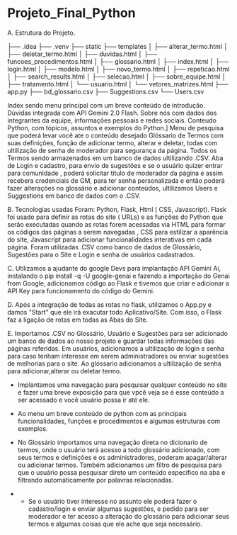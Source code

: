 # Projeto_Final_Python

A. Estrutura do Projeto.

├── .idea
├── .venv
├── static
├── templates
│   ├── alterar_termo.html
│   ├── deletar_termo.html
│   ├── duvidas.html
│   ├── funcoes_procedimentos.html
│   ├── glossario.html
│   ├── index.html
│   ├── login.html
│   ├── modelo.html
│   ├── novo_termo.html
│   ├── repeticao.html
│   ├── search_results.html
│   ├── selecao.html
│   ├── sobre_equipe.html
│   ├── tratamento.html
│   └── usuario.html
│   └── vetores_matrizes.html
├── app.py
├── bd_glossario.csv
├── Suggestions.csv
└── Users.csv

Index sendo menu principal com um breve conteúdo de introdução.
Dúvidas integrada com API Gemini 2.0 Flash.
Sobre nós com dados dos integrantes da equipe, informações pessoais e redes sociais.
Conteudo Python, com tópicos, assuntos e exemplos do Python.]
Menu de pesquisa que poderá levar você ate o conteúdo desejado
Glóssario de Termos com suas definições, função de adicionar termo, alterar e deletar, todas com ultilização de senha de moderador para segurança da página. Todos os Termos sendo armazenados em um banco de dados ultilizando .CSV.
Aba de Login e cadastro, para envio de sugestões e se o usuário quizer entrar para comunidade , poderá solicitar titulo de moderador da página e assim recebera credenciais de GM, para ter senha personalizada e então poderá fazer alterações no glossário e adicionar conteúdos, ultilizamos Users e Suggestions em banco de dados com o .CSV.

B. Tecnologias usadas Foram: Python, Flask, Html ( CSS, Javascript).
Flask foi usado para definir as rotas do site ( URLs) e as funções do Python
que serão executadas quando as rotas forem acessadas via HTML para formar os códigos
das páginas a serem navegadas , CSS para estilizar a aparência do site,
Javascript para adicionar funcionalidades interativas em cada página.
Foram utilizadas .CSV como banco de dados de Glossário, 
Sugestões para o Site e Login e senha de usuários cadastrados.


C. Utilizamos a ajudante do google Devs para implantação API Gemini Ai, instalando o pip install -q -U google-genai e fazendo a importação  do Genai from Google,
adicionamos código ao Flask e tivemos que criar e adicionar a API Key para funcionamento do código do Gemini.

D. Após a integração de todas as rotas no flask, utilizamos o App.py e damos "Start"
que ele irá exacutar todo Aplicativo/Site.
Com isso, o Flask faz a ligação de rotas em todas as Abas do Site.

E. Importamos .CSV no Glossário, Usuário e Sugestões para ser adicionado um banco de dados ao nosso projeto e guardar todas informações das páginas referidas. Em usuários, adicionamos a ultilização de login e senha para caso tenham interesse em serem administradores ou enviar sugestões de melhorias para o site. Ao glóssario adicionamos a ultilização de senha para adicionar,alterar ou deletar termo.

- Implantamos uma navegação para pesquisar  qualquer conteúdo no site e fazer uma breve
exposição para que vpcê veja se é esse conteúdo a ser acessado e você usuário possa ir até ele.

- Ao menu um breve conteúdo de python com as principais funcionalidades, 
funções e procedimentos e algumas estruturas com exemplos.

- No Glossário importamos uma navegação direta no dicionario de termos, onde o usuário terá acesso a todo glossário adicionado, com seus termos e definições e os administradores, poderam apagar/alterar ou adicionar termos. Também adicionamos um filtro de pesquisa para que o usuário possa pesquisar direto um conteúdo especifico na aba e filtrando automáticamente por palavras relacionadas.

- - Se o usuário tiver interesse no assunto ele poderá fazer o cadastro/login e enviar algumas 
sugestões, e pedido para ser moderador e ter acesso a alteração do glossário para adicionar seus 
termos e algumas coisas que ele ache que seja necessário.





